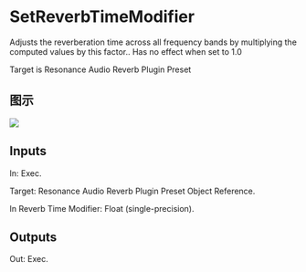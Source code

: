 # SetReverbTimeModifier

Adjusts the reverberation time across all frequency bands by multiplying the computed values by this factor.. Has no effect when set to 1.0

Target is Resonance Audio Reverb Plugin Preset

## 图示

![]($-20221218-20405796.png)

## Inputs

In: Exec.

Target: Resonance Audio Reverb Plugin Preset Object Reference.

In Reverb Time Modifier: Float (single-precision).  

## Outputs

Out: Exec.

